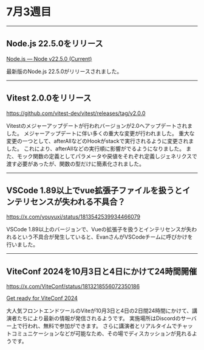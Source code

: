 # 7月3週目

---

## Node.js 22.5.0をリリース

[Node.js — Node v22.5.0 (Current)](https://nodejs.org/en/blog/release/v22.5.0)

最新版のNode.js 22.5.0がリリースされました。

---

## Vitest 2.0.0をリリース

https://github.com/vitest-dev/vitest/releases/tag/v2.0.0

Vitestのメジャーアップデートが行われバージョンが2.0へアップデートされました。
メジャーアップデートに伴い多くの重大な変更が行われました。
重大な変更の一つとして、afterAllなどのHookがstackで実行されるように変更されました。
これにより、afterAllなどの実行順に影響がでるようになりました。
また、モック関数の定義としてパラメータや戻値をそれぞれ定義しジェネリクスで渡す必要があったが、関数の型だけに簡素化されました。

---

## VSCode 1.89以上でvue拡張子ファイルを扱うとインテリセンスが失われる不具合？

https://x.com/youyuxi/status/1813542539934466079

VSCode 1.89以上のバージョンで、Vueの拡張子を扱うとインテリセンスが失われるという不具合が発生していると、EvanさんがVSCodeチームに呼びかけを行いました。

---

## ViteConf 2024を10月3日と4日にかけて24時間開催

https://x.com/ViteConf/status/1813218556072350186

[Get ready for ViteConf 2024](https://blog.stackblitz.com/posts/viteconf-2024/)

大人気フロントエンドツールのViteが10月3日と4日の2日間24時間にかけて、講演者たちにより最新の情報が発信されるようです。
実施場所はDiscordのサーバー上で行われ、無料で参加ができます。
さらに講演者とリアルタイムでチャットコミュニケーションなどが可能なため、その場でディスカッションが見れるようです。